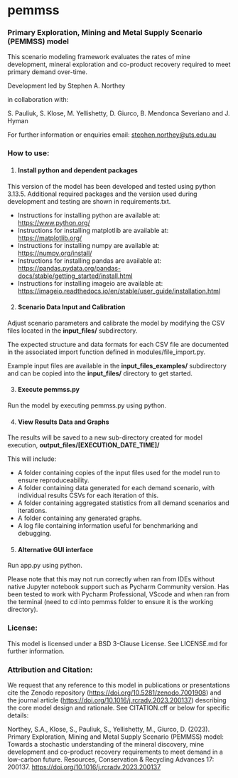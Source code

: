 # pemmss
### Primary Exploration, Mining and Metal Supply Scenario (PEMMSS) model
This scenario modeling framework evaluates the rates of mine development, mineral exploration and co-product recovery required to meet primary demand over-time.

Development led by Stephen A. Northey

in collaboration with:

S. Pauliuk, S. Klose, M. Yellishetty, D. Giurco, B. Mendonca Severiano and J. Hyman

For further information or enquiries email:
    stephen.northey@uts.edu.au


### How to use:
1. #### Install python and dependent packages
This version of the model has been developed and tested using python 3.13.5. Additional required packages and the version used during development and testing are shown in requirements.txt. 

- Instructions for installing python are available at: https://www.python.org/
- Instructions for installing matplotlib are available at: https://matplotlib.org/
- Instructions for installing numpy are available at: https://numpy.org/install/
- Instructions for installing pandas are available at: https://pandas.pydata.org/pandas-docs/stable/getting_started/install.html
- Instructions for installing imageio are available at: https://imageio.readthedocs.io/en/stable/user_guide/installation.html



2. #### Scenario Data Input and Calibration
Adjust scenario parameters and calibrate the model by modifying the CSV files located in the **input_files/** subdirectory.

The expected structure and data formats for each CSV file are documented in the associated import function defined in modules/file_import.py.

Example input files are available in the **input_files_examples/** subdirectory and can be copied into the **input_files/** directory to get started.

3. #### Execute pemmss.py
Run the model by executing pemmss.py using python.

4. #### View Results Data and Graphs
The results will be saved to a new sub-directory created for model execution, **output_files/[EXECUTION_DATE_TIME]/**

This will include:
- A folder containing copies of the input files used for the model run to ensure reproduceability.
- A folder containing data generated for each demand scenario, with individual results CSVs for each iteration of this.
- A folder containing aggregated statistics from all demand scenarios and iterations.
- A folder containing any generated graphs.
- A log file containing information useful for benchmarking and debugging.

5. #### Alternative GUI interface
Run app.py using python.

Please note that this may not run correctly when ran from IDEs without native Jupyter notebook support such as Pycharm Community version. Has been tested to work with Pycharm Professional, VScode and when ran from the terminal (need to cd into pemmss folder to ensure it is the working directory).

### License:
This model is licensed under a BSD 3-Clause License. See LICENSE.md for further information.

### Attribution and Citation:
We request that any reference to this model in publications or presentations cite the Zenodo repository (https://doi.org/10.5281/zenodo.7001908) and the journal article (https://doi.org/10.1016/j.rcradv.2023.200137) describing the core model design and rationale. See CITATION.cff or below for specific details:

Northey, S.A., Klose, S., Pauliuk, S., Yellishetty, M., Giurco, D. (2023). Primary Exploration, Mining and Metal Supply Scenario (PEMMSS) model: Towards a stochastic understanding of the mineral discovery, mine development and co-product recovery requirements to meet demand in a low-carbon future. Resources, Conservation & Recycling Advances 17: 200137. https://doi.org/10.1016/j.rcradv.2023.200137 

